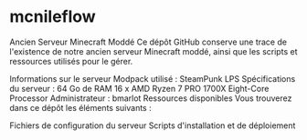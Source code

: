 # mcnileflow

Ancien Serveur Minecraft Moddé
Ce dépôt GitHub conserve une trace de l'existence de notre ancien serveur Minecraft moddé, ainsi que les scripts et ressources utilisés pour le gérer.

Informations sur le serveur
Modpack utilisé : SteamPunk LPS
Spécifications du serveur :
64 Go de RAM
16 x AMD Ryzen 7 PRO 1700X Eight-Core Processor
Administrateur : bmarlot
Ressources disponibles
Vous trouverez dans ce dépôt les éléments suivants :

Fichiers de configuration du serveur
Scripts d'installation et de déploiement
